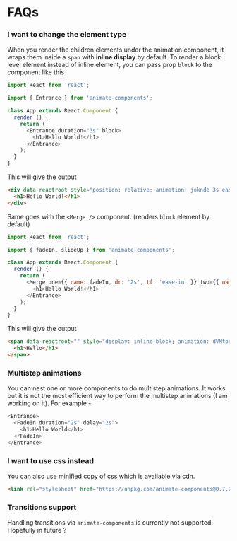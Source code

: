 # FAQs

### I want to change the element type
When you render the children elements under the animation component, it wraps them inside a `span` with **inline display** by default. To render a block level element instead of inline element, you can pass prop `block` to the component like this

```javascript
import React from 'react';

import { Entrance } from 'animate-components';

class App extends React.Component {
  render () {
    return (
      <Entrance duration="3s" block>
        <h1>Hello World!</h1>
      </Entrance>
    );
  }
}
```

This will give the output 

```html
<div data-reactroot style="position: relative; animation: joknde 3s ease 0s 1 normal none running; backface-visibility: visible;">
  <h1>Hello World!</h1>
</div>
```

Same goes with the `<Merge />` component. (renders `block` element by default)

```javascript
import React from 'react';

import { fadeIn, slideUp } from 'animate-components';

class App extends React.Component {
  render () {
    return (
      <Merge one={{ name: fadeIn, dr: '2s', tf: 'ease-in' }} two={{ name: slideUp, dr: '2s', tf: 'ease-out' }} inline>
        <h1>Hello World!</h1>
      </Entrance>
    );
  }
}
```

This will give the output

```html
<span data-reactroot="" style="display: inline-block; animation: dVMtpd 2s ease-in, bcCCNc 2s ease-in; backface-visibility: visible;">
  <h1>Hello</h1>
</span>
```

### Multistep animations 
You can nest one or more components to do multistep animations. It works but it is not the most efficient way to perform the multistep animations (I am working on it). For example - 

```javascript
<Entrance>
  <FadeIn duration="2s" delay="2s">
    <h1>Hello World</h1>
  </FadeIn>
</Entrance>
```

### I want to use css instead
You can also use minified copy of css which is available via cdn.

```html
<link rel="stylesheet" href="https://unpkg.com/animate-components@0.7.2/css/animate-components.min.css">
```

### Transitions support
Handling transitions via `animate-components` is currently not supported. Hopefully in future ? 
